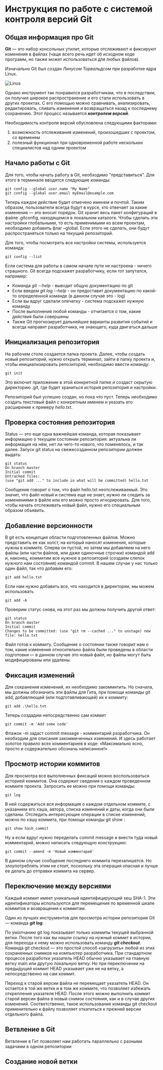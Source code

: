 # **Инструкция по работе с системой контроля версий Git**

## __Общая информация про Git__

__Git__ — это набор консольных утилит, которые отслеживают и фиксируют изменения в файлах (чаще всего речь идет об исходном коде программ, но также может использоваться для любых файлов). 

Изначально Git был создан *Линусом Торвальдсом* при разработке ядра Linux. 

![Linus](Linus.png)

Однако инструмент так понравился разработчикам, что в последствии, он получил широкое распространение и его стали использовать в других проектах. С его помощью можно сравнивать, анализировать, редактировать, сливать изменения и возвращаться назад к последнему сохранению. Этот процесс называется __*контролем версий*__.

Необходимость контроля версий обусловлена следующими факторами:

1. возможность отслеживания изменений, произошедших с проектом, со временем
2. полезный функционал при одновременной работе нескольких специалистов над одним проектом

## __Начало работы с Git__

Для того, чтобы начать работу в Git, необходимо "представиться". Для этого в терминале вводятся следующие команды:
    
    git config --global user.name "My Name"
    git config --global user.email myEmail@example.com

Теперь каждое действие будет отмечено именем и почтой. Таким образом, пользователи всегда будут в курсе, кто отвечает за какие изменения — это вносит порядок.
Git хранит весь пакет конфигураций в файле .gitconfig, находящемся в локальном каталоге. Чтобы сделать эти настройки глобальными, то есть применимыми ко всем проектам, необходимо добавить флаг –global. Если этого не сделать, они будут распространяться только на текущий репозиторий.

Для того, чтобы посмотреть все настройки системы, используется команда:

    git config --list

Если система для работы в самом начале пути не настроена - ничего страшного. Git всегда подскажет разработчику, если тот запутался, например:

* Команда *git --help* - выводит общую документацию по git
* Если введем *git log --help* - он предоставит документацию по какой-то определенной команде (в данном случае это - log)
* Если вы вдруг сделали опечатку - система подскажет нужную команду
* После выполнения любой команды - отчитается о том, какие действия были совершены
* Также Git прогнозирует дальнейшие варианты развития событий и всегда направит разработчика, не знающего, куда двигаться дальше

## __Инициализация репозитория__

На рабочем столе создается папка проекта. Далее, чтобы создать новый репозиторий, нужно открыть терминал, зайти в папку проекта и, чтобы инициализировать репозиторий, необходимо ввести команду:

    git init

Это включит приложение в этой конкретной папке и создаст скрытую директорию .git, где будет храниться история репозитория и настройки. 

Репозиторий был успешно создан, но пока что пуст. Теперь необходимо создать текстовый файл с конкретным именем и указать его расширение к примеру *hello.txt*.

## __Проверка состояния репозитория__

Status — это еще одна важнейшая команда, которая показывает информацию о текущем состоянии репозитория: актуальна ли информация на нём, нет ли чего-то нового, что поменялось, и так далее. Запуск git status на свежесозданном репозитории должен выдать:

    git status
    On branch master
    Initial commit
    Untracked files:
    (use "git add ..." to include in what will be committed) hello.txt

Сообщение говорит о том, что файл hello.txt неотслеживаемый. Это значит, что файл новый и система еще не знает, нужно ли следить за изменениями в файле или его можно просто игнорировать. Для того, чтобы начать отслеживать новый файл, нужно его специальным образом объявить.

## __Добавление версионности__

В git есть концепция области подготовленных файлов. Можно представить ее как холст, на который наносят изменения, которые нужны в коммите. Сперва он пустой, но затем мы добавляем на него файлы (или части файлов, или даже одиночные строчки) командой add и, наконец, коммитим все нужное в репозиторий (создаем слепок нужного нам состояния) командой commit.
В нашем случае у нас только один файл, так что добавим его:

    git add hello.txt

Если нам нужно добавить все, что находится в директории, мы можем использовать

    git add -A

Проверим статус снова, на этот раз мы должны получить другой ответ:

    git status
    On branch master
    Initial commit
    Changes to be committed: (use "git rm --cached ..." to unstage) new file: hello.txt

Файл готов к коммиту. Сообщение о состоянии также говорит нам о том, какие изменения относительно файла были проведены в области подготовки — в данном случае это новый файл, но файлы могут быть модифицированы или удалены.

## __Фиксация изменений__

Для сохранения изменений, их необходимо закоммитить. Но сначала, мы должны обозначить эти файлы для Гита, при помощи команды git add, добавляющей (или подготавливающей) их к коммиту:

    git add .\hello.txt

Теперь создадим непосредственно сам коммит

    git commit -m 'Add some code'

Флажок -m задаст commit message - комментарий разработчика. Он необходим для описания закоммиченных изменений. И здесь работает золотое правило всех комментариев в коде: «Максимально ясно, просто и содержательно обозначь написанное!»

## __Просмотр истории коммитов__

Для просмотра все выполненных фиксаций можно воспользоваться историей коммитов. Она содержит сведения о каждом проведенном коммите проекта. Запросить ее можно при помощи команды:

    git log

В ней содержиться вся информация о каждом отдельном коммите, с указанием его хэша, автора, списка изменений и даты, когда они были сделаны. Отследить интересующие операции в списке изменений, можно по хэшу коммита, при помощи команды git show :

    git show hash_commit

Ну а если вдруг нужно переделать commit message и внести туда новый комментарий, можно написать следующую конструкцию:

    git commit --amend -m 'Новый комментарий'

В данном случае сообщение последнего коммита перезапишется. Но злоупотреблять этим не стоит, поскольку эта операция опасная и лучше ее делать до отправки коммита на сервер.

## __Переключение между версиями__

Каждый коммит имеет уникальный идентифицирующий хеш SHA-1. Эти идентификаторы используются для перемещения по временной шкале коммитов и возвращения к коммитам.

Один из лучших инструментов для просмотра истории репозитория Git — команда __*git log*__.

По умолчанию git log показывает только коммиты текущей выбранной ветки. После того как вы нашли ссылку на нужный коммит в истории, для перехода к нему можно использовать команду __*git checkout*__. Команда git checkout — это простой способ «загрузить» любой из этих сохраненных снимков на компьютер разработчика. При стандартном процессе разработки указатель HEAD обычно указывает на главную ветку main или другую локальную ветку. Но при переключении на предыдущий коммит HEAD указывает уже не на ветку, а непосредственно на сам коммит.

Переход к старой версии файла не перемещает указатель HEAD. Он остается в той же ветке и в том же коммите, что позволяет избежать открепления указателя HEAD. После этого можно выполнить коммит старой версии файла в новый снимок состояния, как и в случае других изменений. Соответственно, такое использование команды git checkout применительно к файлу позволяет откатиться к прежней версии отдельного файла. 

## __Ветвление в Git__

Ветвление в Гит позволяет нам работать параллельно с разными задачами в одном репозитории 

## __Создание новой ветки__
 